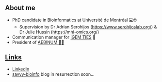 ## About me

- PhD candidate in Bioinformatics at Université de Montréal 💻🤓 
	- Supervision by Dr Adrian Serohijos (https://www.serohijoslab.org/) & Dr Julie Hussin (https://mhi-omics.org/)
- Communication manager for <a href='https://igem-ties.info/'>iGEM TIES</a> 📱
- President of <a href='http://www.aebinum.umontreal.ca/'>AEBINUM 👩‍🎓 

## Links

- <a href='https://www.linkedin.com/in/savandara-besse'>LinkedIn</a>
- <a href=''>savvy-bioinfo</a> blog in resurrection soon...
